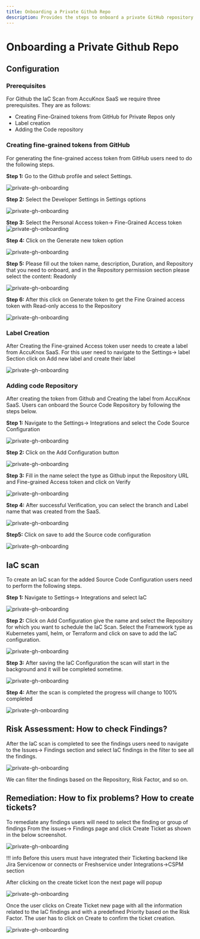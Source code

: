 ```yaml
---
title: Onboarding a Private Github Repo
description: Provides the steps to onboard a private GitHub repository on AccuKnox SaaS for secure monitoring and vulnerability detection.
---
```


# Onboarding a Private Github Repo

## Configuration

### Prerequisites

For Github the IaC Scan from AccuKnox SaaS we require three prerequisites. They are as follows:

- Creating Fine-Grained tokens from GitHub for Private Repos only
- Label creation
- Adding the Code repository

### Creating fine-grained tokens from GitHub  

For generating the fine-grained access token from GitHub users need to do the following steps.

**Step 1:** Go to the Github profile and select Settings.

![private-gh-onboarding](images/private-gh-onboarding/image2.png)

**Step 2:** Select the Developer Settings in Settings options

![private-gh-onboarding](images/private-gh-onboarding/image5.png)

**Step 3:** Select the Personal Access token-> Fine-Grained Access token
![private-gh-onboarding](images/private-gh-onboarding/image9.png)

**Step 4:** Click on the Generate new token option

![private-gh-onboarding](images/private-gh-onboarding/image15.png)

**Step 5:** Please fill out the token name, description, Duration, and Repository that you need to onboard, and in the Repository permission section please select the content: Readonly

![private-gh-onboarding](images/private-gh-onboarding/image19.png)

**Step 6:** After this click on Generate token to get the Fine Grained access token with Read-only access to the Repository

![private-gh-onboarding](images/private-gh-onboarding/image6.png)

### Label Creation

After Creating the Fine-grained Access token user needs to create a label from AccuKnox SaaS. For this user need to navigate to the Settings-> label Section click on Add new label and create their label

![private-gh-onboarding](images/private-gh-onboarding/image20.png)

### Adding code Repository

After creating the token from Github and Creating the label from AccuKnox SaaS. Users can onboard the Source Code Repository by following the steps below.

**Step 1:** Navigate to the Settings-> Integrations and select the Code Source Configuration

![private-gh-onboarding](images/private-gh-onboarding/image7.png)

**Step 2:** Click on the Add Configuration button

![private-gh-onboarding](images/private-gh-onboarding/image18.png)

**Step 3:** Fill in the name select the type as Github input the Repository URL and Fine-grained Access token and click on Verify

![private-gh-onboarding](images/private-gh-onboarding/image13.png)

**Step 4:** After successful Verification, you can select the branch and Label name that was created from the SaaS.

![private-gh-onboarding](images/private-gh-onboarding/image10.png)

**Step5:** Click on save to add the Source code configuration

![private-gh-onboarding](images/private-gh-onboarding/image14.png)

## IaC scan

To create an IaC scan for the added Source Code Configuration users need to perform the following steps.

**Step 1:** Navigate to Settings-> Integrations and select IaC

![private-gh-onboarding](images/private-gh-onboarding/image8.png)

**Step 2:** Click on Add Configuration give the name and select the Repository for which you want to schedule the IaC Scan. Select the Framework type as Kubernetes yaml, helm, or Terraform and click on save to add the IaC configuration.

![private-gh-onboarding](images/private-gh-onboarding/image1.png)

**Step 3:** After saving the IaC Configuration the scan will start in the background and it will be completed sometime.

![private-gh-onboarding](images/private-gh-onboarding/image4.png)

**Step 4:** After the scan is completed the progress will change to 100% completed

![private-gh-onboarding](images/private-gh-onboarding/image11.png)

## Risk Assessment: How to check Findings?

After the IaC scan is completed to see the findings users need to navigate to the Issues-> Findings section and select IaC findings in the filter to see all the findings.

![private-gh-onboarding](images/private-gh-onboarding/image17.png)

We can filter the findings based on the Repository, Risk Factor, and so on.

## Remediation: How to fix problems? How to create tickets?

To remediate any findings users will need to select the finding or group of findings From the issues-> Findings page and click Create Ticket as shown in the below screenshot.

![private-gh-onboarding](images/private-gh-onboarding/image12.png)

!!! info
    Before this users must have integrated their Ticketing backend like Jira Servicenow or connects or Freshservice under Integrations->CSPM section

After clicking on the create ticket Icon the next page will popup

![private-gh-onboarding](images/private-gh-onboarding/image3.png)

Once the user clicks on Create Ticket new page with all the information related to the IaC findings and with a predefined Priority based on the Risk Factor. The user has to click on Create to confirm the ticket creation.

![private-gh-onboarding](images/private-gh-onboarding/image16.png)
